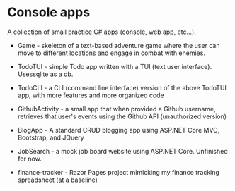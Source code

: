 # Console apps

A collection of small practice C# apps (console, web app, etc...).

- Game - skeleton of a text-based adventure game where the user can move to different locations and engage in combat with enemies.

- TodoTUI - simple Todo app written with a TUI (text user interface). Usessqlite as a db.

- TodoCLI - a CLI (command line interface) version of the above TodoTUI app, with more features and more organized code

- GithubActivity - a small app that when provided a Github username, retrieves that user's events using the Github API (unauthorized version)

- BlogApp - A standard CRUD blogging app using ASP.NET Core MVC, Bootstrap, and JQuery

- JobSearch - a mock job board website using ASP.NET Core. Unfinished for now.
- finance-tracker - Razor Pages project mimicking my finance tracking spreadsheet (at a baseline)
